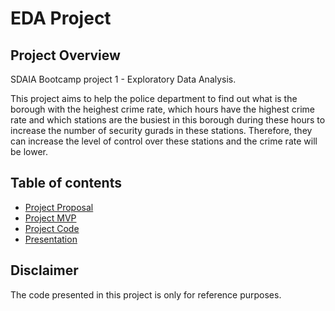 # EDA Project
## Project Overview
SDAIA Bootcamp project 1 - Exploratory Data Analysis. 

This project aims to help the police department to find out what is the borough with the heighest crime rate, which hours have the highest crime rate and which stations are the busiest in this borough during these hours to increase the number of security gurads in these stations. Therefore, they can increase the level of control over these stations and the crime rate will be lower.

## Table of contents
* [Project Proposal](https://github.com/ReefSA/EDA_Project/blob/main/Project_Proposal.md)
* [Project MVP](https://github.com/ReefSA/EDA_Project/blob/main/MVP.md)
* [Project Code](https://github.com/ReefSA/EDA_Project/blob/main/EDA_Project.ipynb)
* [Presentation](https://github.com/ReefSA/EDA_Project/blob/main/EDAPresentation.pdf)

## Disclaimer
The code presented in this project is only for reference purposes.
